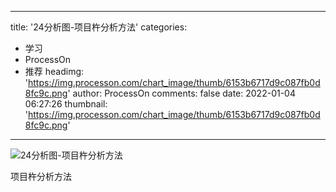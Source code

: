 
---
title: '24分析图-项目杵分析方法'
categories: 
 - 学习
 - ProcessOn
 - 推荐
headimg: 'https://img.processon.com/chart_image/thumb/6153b6717d9c087fb0d8fc9c.png'
author: ProcessOn
comments: false
date: 2022-01-04 06:27:26
thumbnail: 'https://img.processon.com/chart_image/thumb/6153b6717d9c087fb0d8fc9c.png'
---

<div>   
<img class="thumb" alt="24分析图-项目杵分析方法" src="https://img.processon.com/chart_image/thumb/6153b6717d9c087fb0d8fc9c.png" referrerpolicy="no-referrer">
<p>项目杵分析方法</p>  
</div>
            